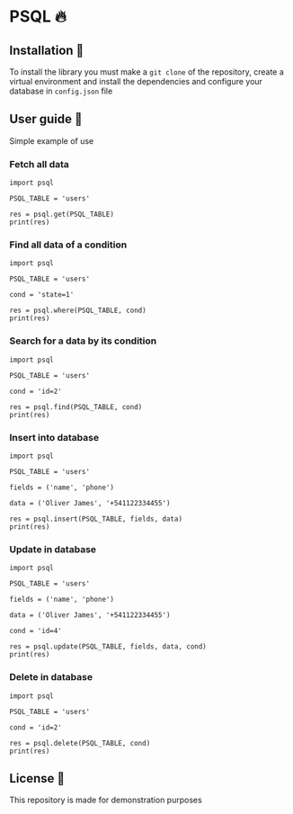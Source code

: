 # PSQL :fire:

## Installation :pushpin:

To install the library you must make a ```git clone``` of the repository, create a virtual environment and install the dependencies and configure your database in ```config.json``` file

## User guide :dart:

Simple example of use

### Fetch all data

```
import psql

PSQL_TABLE = 'users'

res = psql.get(PSQL_TABLE)
print(res)
```

### Find all data of a condition

```
import psql

PSQL_TABLE = 'users'

cond = 'state=1'

res = psql.where(PSQL_TABLE, cond)
print(res)
```

### Search for a data by its condition

```
import psql

PSQL_TABLE = 'users'

cond = 'id=2'

res = psql.find(PSQL_TABLE, cond)
print(res)
```

### Insert into database

```
import psql

PSQL_TABLE = 'users'

fields = ('name', 'phone')

data = ('Oliver James', '+541122334455')

res = psql.insert(PSQL_TABLE, fields, data)
print(res)
```

### Update in database

```
import psql

PSQL_TABLE = 'users'

fields = ('name', 'phone')

data = ('Oliver James', '+541122334455')

cond = 'id=4'

res = psql.update(PSQL_TABLE, fields, data, cond)
print(res)
```

### Delete in database

```
import psql

PSQL_TABLE = 'users'

cond = 'id=2'

res = psql.delete(PSQL_TABLE, cond)
print(res)
```

## License :memo:

This repository is made for demonstration purposes

